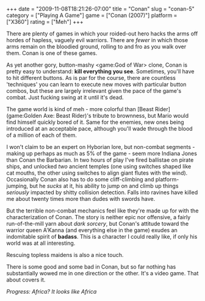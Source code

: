 +++
date = "2009-11-08T18:21:26-07:00"
title = "Conan"
slug = "conan-5"
category = ["Playing A Game"]
game = ["Conan (2007)"]
platform = ["X360"]
rating = ["Meh"]
+++

There are plenty of games in which your roided-out hero hacks the arms off hordes of hapless, vaguely evil warriors.  There are <i>fewer</i> in which those arms remain on the bloodied ground, rolling to and fro as you walk over them.  Conan is one of these games.

As yet another gory, button-mashy <game:God of War> clone, Conan is pretty easy to understand: <b>kill everything you see</b>.  Sometimes, you'll have to hit different buttons.  As is par for the course, there are countless 'techniques' you can learn to execute new moves with particular button combos, but these are largely irrelevant given the pace of the game's combat.  Just fucking swing at it until it's dead.

The game world is kind of meh - more colorful than [Beast Rider](game:Golden Axe: Beast Rider)'s  tribute to brownness, but Mario would find himself quickly bored of it.  Same for the enemies, new ones being introduced at an acceptable pace, although you'll wade through the blood of a million of each of them.

I won't claim to be an expert on Hyborian lore, but non-combat segments - making up perhaps as much as 5% of the game - seem more Indiana Jones than Conan the Barbarian.  In two hours of play I've fired ballistae on pirate ships, and unlocked <i>two</i> ancient temples (one using switches shaped like cat mouths, the other using switches to align giant flutes with the wind).  Occasionally Conan also has to do some cliff-climbing and platform-jumping, but he <i>sucks</i> at it, his ability to jump on and climb up things <i>seriously</i> impacted by shitty collision detection.  Falls into ravines have killed me about twenty times more than dudes with swords have.

But the terrible non-combat mechanics feel like they're made up for with the characterization of Conan.  The story is neither epic nor offensive, a fairly run-of-the-mill yarn about <i>dark sorcery</i>, but Conan's attitude toward the warrior queen A'Kanna (and everything else in the game) exudes an indomitable spirit of <b>badass</b>.  This is a character I could really like, if only his world was at all interesting.

Rescuing topless maidens is also a nice touch.

There is some good and some bad in Conan, but so far nothing has substantially wowed me in one direction or the other.  It's a video game.  That about covers it.

<i>Progress: Africa?  It looks like Africa</i>
